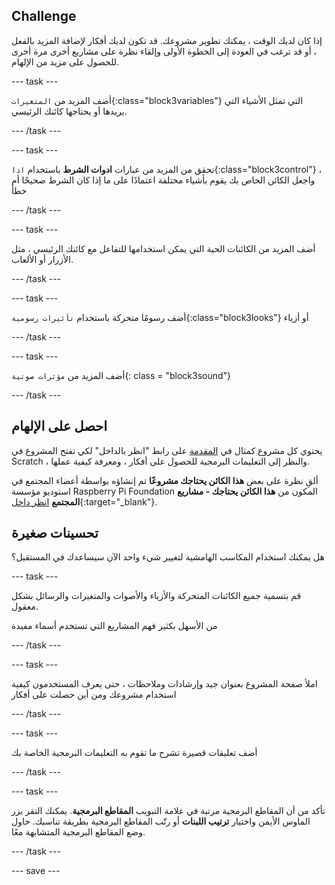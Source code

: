 ## Challenge

إذا كان لديك الوقت ، يمكنك تطوير مشروعك. قد تكون لديك أفكار لإضافة المزيد بالفعل ، أو قد ترغب في العودة إلى الخطوة الأولى وإلقاء نظرة على مشاريع أخرى مرة أخرى للحصول على مزيد من الإلهام.

--- task ---

أضف المزيد من `المتغيرات`{:class="block3variables"} التي تمثل الأشياء التي يريدها أو يحتاجها كائنك الرئيسي.

--- /task ---

--- task ---

تحقق من المزيد من عبارات **ادوات الشرط** باستخدام `اذا`{:class="block3control"} ، واجعل الكائن الخاص بك يقوم بأشياء مختلفة اعتمادًا على ما إذا كان الشرط صحيحًا أم خطأ

--- /task ---

--- task ---

أضف المزيد من الكائنات الحية التي يمكن استخدامها للتفاعل مع كائنك الرئيسي ، مثل الأزرار أو الألعاب.

--- /task ---

--- task ---

أضف رسومًا متحركة باستخدام `تأثيرات رسومية`{:class="block3looks"} أو أزياء

--- /task ---

--- task ---

أضف المزيد من `مؤثرات صوتية`{: class = "block3sound"}

--- /task ---

## احصل على الإلهام

يحتوي كل مشروع كمثال في [المقدمة](.) على رابط "انظر بالداخل" لكي تفتح المشروع في Scratch ، والنظر إلى التعليمات البرمجية للحصول على أفكار ، ومعرفة كيفية عملها.

ألقِ نظرة على بعض **هذا الكائن يحتاجك مشروعًا** تم إنشاؤه بواسطة أعضاء المجتمع في استوديو مؤسسة Raspberry Pi Foundation المكون من **هذا الكائن يحتاجك - مشاريع المجتمع** [انظر داخل](https://scratch.mit.edu/studios/29722869/){:target="_blank"}.

## تحسينات صغيرة

هل يمكنك استخدام المكاسب الهامشية لتغيير شيء واحد الآن سيساعدك في المستقبل؟

--- task ---

قم بتسمية جميع الكائنات المتحركة والأزياء والأصوات والمتغيرات والرسائل بشكل معقول.

من الأسهل بكثير فهم المشاريع التي تستخدم أسماء مفيدة

--- /task ---

--- task ---

املأ صفحة المشروع بعنوان جيد وإرشادات وملاحظات ، حتى يعرف المستخدمون كيفية استخدام مشروعك ومن أين حصلت على أفكار

--- /task ---

--- task ---

أضف تعليقات قصيرة تشرح ما تقوم به التعليمات البرمجية الخاصة بك

--- /task ---

--- task ---

تأكد من أن المقاطع البرمجية مرتبة في علامة التبويب **المقاطع البرمجية**. يمكنك النقر بزر الماوس الأيمن واختيار **ترتيب اللبنات** أو رتّب المقاطع البرمجية بطريقة تناسبك. حاول وضع المقاطع البرمجية المتشابهة معًا.

--- /task ---

--- save ---

